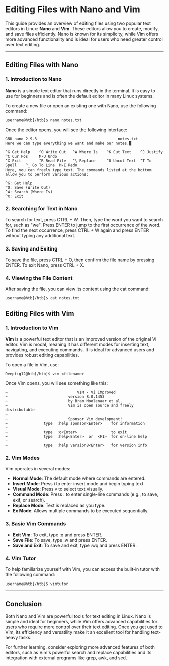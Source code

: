 # Editing Files with Nano and Vim
This guide provides an overview of editing files using two popular text editors in Linux: **Nano** and **Vim**. These editors allow you to create, modify, and save files efficiently. Nano is known for its simplicity, while Vim offers more advanced functionality and is ideal for users who need greater control over text editing.

---

## Editing Files with Nano

### 1. Introduction to Nano
**Nano** is a simple text editor that runs directly in the terminal. It is easy to use for beginners and is often the default editor in many Linux systems. 

To create a new file or open an existing one with Nano, use the following command:
```bash
username@htb[/htb]$ nano notes.txt
```

Once the editor opens, you will see the following interface:
```
GNU nano 2.9.3                                    notes.txt
Here we can type everything we want and make our notes.▓

^G Get Help    ^O Write Out   ^W Where Is    ^K Cut Text    ^J Justify     ^C Cur Pos     M-U Undo
^X Exit        ^R Read File   ^\ Replace     ^U Uncut Text  ^T To Spell    ^_ Go To Line  M-E Redo
Here, you can freely type text. The commands listed at the bottom allow you to perform various actions:

^G: Get Help
^O: Save (Write Out)
^W: Search (Where Is)
^X: Exit
```

### 2. Searching for Text in Nano
To search for text, press CTRL + W. Then, type the word you want to search for, such as "we". Press ENTER to jump to the first occurrence of the word. To find the next occurrence, press CTRL + W again and press ENTER without typing any additional text.

### 3. Saving and Exiting
To save the file, press CTRL + O, then confirm the file name by pressing ENTER. To exit Nano, press CTRL + X.

### 4. Viewing the File Content
After saving the file, you can view its content using the cat command:
```
username@htb[/htb]$ cat notes.txt
```

## Editing Files with Vim

### 1. Introduction to Vim
**Vim** is a powerful text editor that is an improved version of the original Vi editor. Vim is modal, meaning it has different modes for inserting text, navigating, and executing commands. It is ideal for advanced users and provides robust editing capabilities.

To open a file in Vim, use:
```
Deeptig12@htb[/htb]$ vim <filename>
```

Once Vim opens, you will see something like this:
```
~                               VIM - Vi IMproved                                  
~                           version 8.0.1453                                  
~                           by Bram Moolenaar et al.                          
~                           Vim is open source and freely distributable        
~                                                                               
~                           Sponsor Vim development!                            
~                type  :help sponsor<Enter>    for information                  
~                                                                               
~                type  :q<Enter>               to exit                          
~                type  :help<Enter>  or  <F1>  for on-line help                 
~                                                                               
~                type  :help version8<Enter>   for version info
```
             
### 2. Vim Modes
Vim operates in several modes:

- **Normal Mode**: The default mode where commands are entered.
- **Insert Mode**: Press i to enter insert mode and begin typing text.
- **Visual Mode**: Press v to select text visually.
- **Command Mode**: Press : to enter single-line commands (e.g., to save, exit, or search).
- **Replace Mode**: Text is replaced as you type.
- **Ex Mode**: Allows multiple commands to be executed sequentially.

### 3. Basic Vim Commands

- **Exit Vim**: To exit, type :q and press ENTER.
- **Save File**: To save, type :w and press ENTER.
- **Save and Exit**: To save and exit, type :wq and press ENTER.

### 4. Vim Tutor
To help familiarize yourself with Vim, you can access the built-in tutor with the following command:
```
username@htb[/htb]$ vimtutor
```

---

## Conclusion
Both Nano and Vim are powerful tools for text editing in Linux. Nano is simple and ideal for beginners, while Vim offers advanced capabilities for users who require more control over their text editing. Once you get used to Vim, its efficiency and versatility make it an excellent tool for handling text-heavy tasks.

For further learning, consider exploring more advanced features of both editors, such as Vim's powerful search and replace capabilities and its integration with external programs like grep, awk, and sed.
